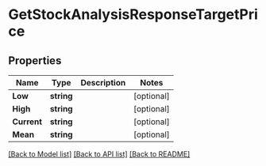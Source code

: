 # GetStockAnalysisResponseTargetPrice

## Properties

Name | Type | Description | Notes
------------ | ------------- | ------------- | -------------
**Low** | **string** |  | [optional] 
**High** | **string** |  | [optional] 
**Current** | **string** |  | [optional] 
**Mean** | **string** |  | [optional] 

[[Back to Model list]](../README.md#documentation-for-models) [[Back to API list]](../README.md#documentation-for-api-endpoints) [[Back to README]](../README.md)


